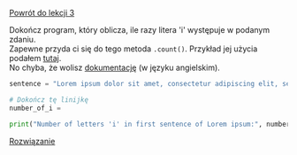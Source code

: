 [Powrót do lekcji 3](</Lekcje/3 Typy danych I.md#cwiczenia>)

Dokończ program, który oblicza, ile razy litera 'i' występuje w podanym zdaniu.
<br/>Zapewne przyda ci się do tego metoda `.count()`. Przykład jej użycia podałem [tutaj](</Lekcje/3 Typy danych I.md#metody>).
<br/>No chyba, że wolisz [dokumentację](<https://docs.python.org/3/library/stdtypes.html#string-methods>) (w języku angielskim).

```py
sentence = "Lorem ipsum dolor sit amet, consectetur adipiscing elit, sed do eiusmod tempor incididunt ut labore et dolore magna aliqua."

# Dokończ tę linijkę
number_of_i = 

print("Number of letters 'i' in first sentence of Lorem ipsum:", number_of_i)
```

[Rozwiązanie](<Pliki/3_rozw2.py>)
